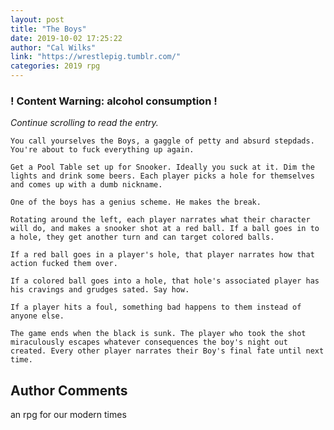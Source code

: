 ```yaml
---
layout: post
title: "The Boys"
date: 2019-10-02 17:25:22
author: "Cal Wilks"
link: "https://wrestlepig.tumblr.com/"
categories: 2019 rpg
---
```

<div id="warning"><div id="content"><h3><strong>! Content Warning: alcohol consumption !</strong></h3><i>Continue scrolling to read the entry.</i></div></div>
 
```
You call yourselves the Boys, a gaggle of petty and absurd stepdads. You're about to fuck everything up again.

Get a Pool Table set up for Snooker. Ideally you suck at it. Dim the lights and drink some beers. Each player picks a hole for themselves and comes up with a dumb nickname.

One of the boys has a genius scheme. He makes the break.

Rotating around the left, each player narrates what their character will do, and makes a snooker shot at a red ball. If a ball goes in to a hole, they get another turn and can target colored balls.

If a red ball goes in a player's hole, that player narrates how that action fucked them over.

If a colored ball goes into a hole, that hole's associated player has his cravings and grudges sated. Say how.

If a player hits a foul, something bad happens to them instead of anyone else.

The game ends when the black is sunk. The player who took the shot miraculously escapes whatever consequences the boy's night out created. Every other player narrates their Boy's final fate until next time.
```
## Author Comments
an rpg for our modern times
